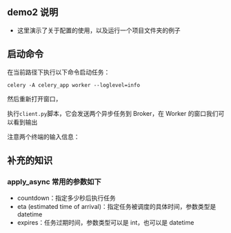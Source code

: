 ## demo2 说明

- 这里演示了关于配置的使用，以及运行一个项目文件夹的例子

## 启动命令

在当前路径下执行以下命令启动任务：

```
celery -A celery_app worker --loglevel=info
```

然后重新打开窗口，

执行`client.py`脚本，它会发送两个异步任务到 Broker，在 Worker 的窗口我们可以看到输出

注意两个终端的输入信息：


## 补充的知识

### apply_async 常用的参数如下

- countdown：指定多少秒后执行任务
- eta (estimated time of arrival)：指定任务被调度的具体时间，参数类型是 datetime
- expires：任务过期时间，参数类型可以是 int，也可以是 datetime